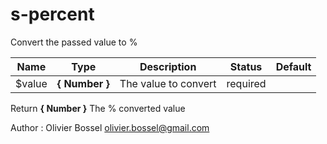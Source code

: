 # s-percent

Convert the passed value to %



Name  |  Type  |  Description  |  Status  |  Default
------------  |  ------------  |  ------------  |  ------------  |  ------------
$value  |  **{ Number }**  |  The value to convert  |  required  |

Return **{ Number }** The % converted value

Author : Olivier Bossel <olivier.bossel@gmail.com>